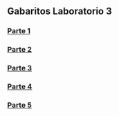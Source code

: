 ## Gabaritos Laboratorio 3

### [Parte 1](https://github.com/corelioBH/design-app-java/tree/Gabarito/Programacao%20Funcional/src/gabarito/laboratorio3/parte1)
### [Parte 2](https://github.com/corelioBH/design-app-java/tree/Gabarito/Programacao%20Funcional/src/gabarito/laboratorio3/parte2)
### [Parte 3](https://github.com/corelioBH/design-app-java/tree/Gabarito/Programacao%20Funcional/src/gabarito/laboratorio3/parte3)
### [Parte 4](https://github.com/corelioBH/design-app-java/tree/Gabarito/Programacao%20Funcional/src/gabarito/laboratorio3/parte4)
### [Parte 5](https://github.com/corelioBH/design-app-java/tree/Gabarito/Programacao%20Funcional/src/gabarito/laboratorio3/parte5)
